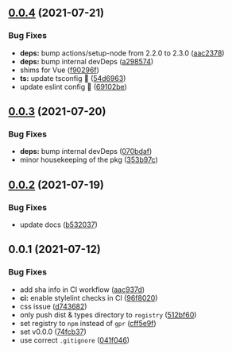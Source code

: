## [0.0.4](https://github.com/vinayakkulkarni/v-skeletor/compare/v0.0.3...v0.0.4) (2021-07-21)


### Bug Fixes

* **deps:** bump actions/setup-node from 2.2.0 to 2.3.0 ([aac2378](https://github.com/vinayakkulkarni/v-skeletor/commit/aac23783f14b54e9dd0fc6ed5f0fa3175678c408))
* **deps:** bump internal devDeps ([a298574](https://github.com/vinayakkulkarni/v-skeletor/commit/a298574e8d76f37131b4b09a2d88304802ada91b))
* shims for Vue ([f90296f](https://github.com/vinayakkulkarni/v-skeletor/commit/f90296ff15a0e2db2ad4f8165f8040435b82414f))
* **ts:** update tsconfig 🥳 ([54d6963](https://github.com/vinayakkulkarni/v-skeletor/commit/54d6963622b7cab2c98be6f480bad1f242bb6ace))
* update eslint config 👀 ([69102be](https://github.com/vinayakkulkarni/v-skeletor/commit/69102be2fd593ff4370d3318a4b9632cce1f8a5d))



## [0.0.3](https://github.com/vinayakkulkarni/v-skeletor/compare/v0.0.2...v0.0.3) (2021-07-20)


### Bug Fixes

* **deps:** bump internal devDeps ([070bdaf](https://github.com/vinayakkulkarni/v-skeletor/commit/070bdaff551f02a6dbdfa4a7313da10f528e6eaa))
* minor housekeeping of the pkg ([353b97c](https://github.com/vinayakkulkarni/v-skeletor/commit/353b97cb7e02b7b3069ca717c345a1d601664240))



## [0.0.2](https://github.com/vinayakkulkarni/v-skeletor/compare/v0.0.1...v0.0.2) (2021-07-19)


### Bug Fixes

* update docs ([b532037](https://github.com/vinayakkulkarni/v-skeletor/commit/b532037ff7231a5a5b3d0f9e92166cf8cedb623c))



## 0.0.1 (2021-07-12)


### Bug Fixes

* add sha info in CI workflow ([aac937d](https://github.com/vinayakkulkarni/v-skeletor/commit/aac937db105965df70ce1dcbaf35eaa00759ebf4))
* **ci:** enable stylelint checks in CI ([96f8020](https://github.com/vinayakkulkarni/v-skeletor/commit/96f8020bd5d7ec7de581b7080031db42b512ef42))
* css issue ([d743682](https://github.com/vinayakkulkarni/v-skeletor/commit/d74368243270989ac4ff74e01f005d5373005ce0))
* only push dist & types directory to `registry` ([512bf60](https://github.com/vinayakkulkarni/v-skeletor/commit/512bf6016be76749f31624d94e44fc42deb302b7))
* set registry to `npm` instead of `gpr` ([cff5e9f](https://github.com/vinayakkulkarni/v-skeletor/commit/cff5e9fdbeb0cb56d5b277536b9bf546b403bc50))
* set v0.0.0 ([74fcb37](https://github.com/vinayakkulkarni/v-skeletor/commit/74fcb373013dad4895061f7ed64240ae3cba9e3d))
* use correct `.gitignore` ([041f046](https://github.com/vinayakkulkarni/v-skeletor/commit/041f04614b191a7083f480c889c01c73e000e411))



